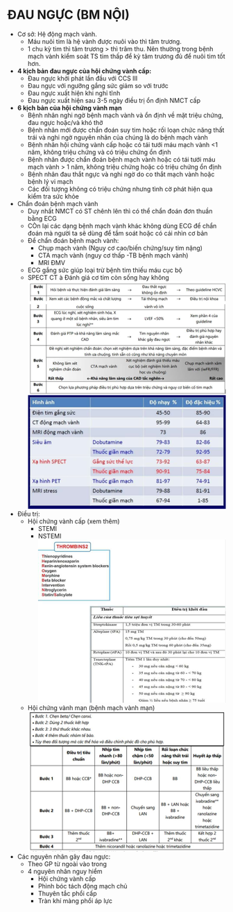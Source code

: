 # ĐAU NGỰC (BM NỘI)  
- Cơ sở: Hệ động mạch vành.  
	- Máu nuôi tim là hệ vành được nuôi vào thì tâm trương.  
	- 1 chu kỳ tim thì tâm trương > thì trâm thu. Nên thường trong bệnh mạch vành kiểm soát TS tim thấp để kỳ tâm trương đủ để nuôi tim tốt hơn.  
- **4 kịch bản đau ngực của hội chứng vành cấp:**  
	- Đau ngực khởi phát lần đầu với CCS III  
	- Đau ngực với ngưỡng gắng sức giảm so với trước  
	- Đau ngực xuất hiện khi nghỉ tĩnh  
	- Đau ngực xuất hiện sau 3-5 ngày điều trị ổn định NMCT cấp  
- **6 kịch bản của hội chứng vành mạn**  
	- Bệnh nhân nghi ngờ bệnh mạch vành và ổn định về mặt triệu chứng, đau ngực hoặc/và khó thở  
	- Bệnh nhân mới được chẩn đoán suy tim hoặc rối loạn chức năng thất trái và nghi ngờ nguyên nhân của chúng là do bệnh mạch vành  
	- Bệnh nhân hội chứng vành cấp hoặc có tái tưới máu mạch vành <1 năm, không triệu chứng và có triệu chứng ổn định  
	- Bệnh nhân được chẩn đoán bệnh mạch vành hoặc có tái tưới máu mạch vành > 1 năm, không triệu chứng hoặc có triệu chứng ổn định  
	- Bệnh nhân đau thắt ngực và nghi ngờ do co thắt mạch vành hoặc bệnh lý vi mạch  
	- Các đối tượng không có triệu chứng nhưng tình cờ phát hiện qua kiểm tra sức khỏe  
- Chẩn đoán bệnh mạch vành  
	- Duy nhất NMCT có ST chênh lên thì có thể chẩn đoán đơn thuần bằng ECG  
	- CÒn lại các dạng bệnh mạch vành khác không dùng ECG để chẩn đoán mà người ta sẽ dùng để tầm soát hoặc có cái nhìn cơ bản  
	- Để chẩn đoán bệnh mạch vành:  
		- Chụp mạch vành (Nguy cơ cao/biến chứng/suy tim nặng)  
		- CTA mạch vành (nguy cơ thấp -TB bệnh mạch vành)  
		- MRI ĐMV  
	- ECG gắng sức giúp loại trừ bệnh tim thiếu máu cục bộ  
	- SPECT CT à Đánh giá cơ tim còn sống hay không  
![Buổi 7-Hệ Tim mạch (Nội)-1687360915471.jpeg](../../../../200%20Files/image/image/Bu%E1%BB%95i%207-H%E1%BB%87%20Tim%20m%E1%BA%A1ch%20(N%E1%BB%99i)-1687360915471.jpeg)  
![Buổi 7-Hệ Tim mạch (Nội)-1687360918988.jpeg](../../../../200%20Files/image/image/Bu%E1%BB%95i%207-H%E1%BB%87%20Tim%20m%E1%BA%A1ch%20(N%E1%BB%99i)-1687360918988.jpeg)  
- Điều trị:  
	- Hội chứng vành cấp (xem thêm)  
		- STEMI  
		- NSTEMI  
	![Buổi 7-Hệ Tim mạch (Nội)-1687360927563.jpeg](../../../../200%20Files/image/image/Bu%E1%BB%95i%207-H%E1%BB%87%20Tim%20m%E1%BA%A1ch%20(N%E1%BB%99i)-1687360927563.jpeg)  
	- Hội chứng vành mạn (bệnh mạch vành mạn)  
	![Buổi 7-Hệ Tim mạch (Nội)-1687360936194.jpeg](../../../../200%20Files/image/image/Bu%E1%BB%95i%207-H%E1%BB%87%20Tim%20m%E1%BA%A1ch%20(N%E1%BB%99i)-1687360936194.jpeg)  
- Các nguyên nhân gây đau ngực:  
	- Theo GP từ ngoài vào trong  
	- 4 nguyên nhân nguy hiểm  
		- Hội chứng vành cấp  
		- Phình bóc tách động mạch chủ  
		- Thuyên tắc phổi cấp  
		- Tràn khí màng phổi áp lực